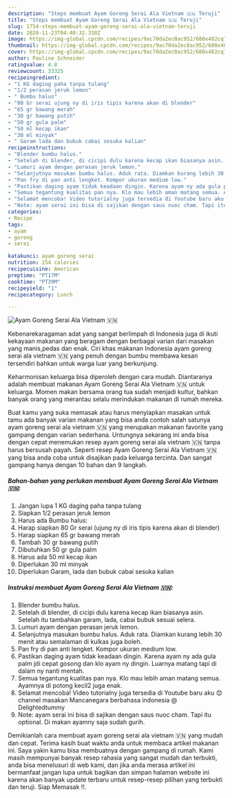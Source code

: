 ```yaml
---
description: "Steps membuat Ayam Goreng Serai Ala Vietnam 🇻🇳 Teruji"
title: "Steps membuat Ayam Goreng Serai Ala Vietnam 🇻🇳 Teruji"
slug: 1754-steps-membuat-ayam-goreng-serai-ala-vietnam-teruji
date: 2020-11-23T04:40:32.338Z
image: https://img-global.cpcdn.com/recipes/9ac70da2ec0ac952/680x482cq70/ayam-goreng-serai-ala-vietnam-🇻🇳-foto-resep-utama.jpg
thumbnail: https://img-global.cpcdn.com/recipes/9ac70da2ec0ac952/680x482cq70/ayam-goreng-serai-ala-vietnam-🇻🇳-foto-resep-utama.jpg
cover: https://img-global.cpcdn.com/recipes/9ac70da2ec0ac952/680x482cq70/ayam-goreng-serai-ala-vietnam-🇻🇳-foto-resep-utama.jpg
author: Pauline Schneider
ratingvalue: 4.8
reviewcount: 33325
recipeingredient:
- "1 KG daging paha tanpa tulang"
- "1/2 perasan jeruk lemon"
- " Bumbu halus"
- "80 Gr serai ujung ny di iris tipis karena akan di blender"
- "65 gr bawang merah"
- "30 gr bawang putih"
- "50 gr gula palm"
- "50 ml kecap ikan"
- "30 ml minyak"
- " Garam lada dan bubuk cabai sesuka kalian"
recipeinstructions:
- "Blender bumbu halus."
- "Setelah di blender, di cicipi dulu karena kecap ikan biasanya asin. Setelah itu tambahkan garam, lada, cabai bubuk sesuai selera."
- "Lumuri ayam dengan perasan jeruk lemon."
- "Selanjutnya masukan bumbu halus. Aduk rata. Diamkan kurang lebih 30 menit atau semalaman di kulkas juga boleh."
- "Pan fry di pan anti lengket. Kompor ukuran medium low."
- "Pastikan daging ayam tidak keadaan dingin. Karena ayam ny ada gula palm jdi cepat gosong dan klo ayam ny dingin. Luarnya matang tapi di dalam ny nanti mentah."
- "Semua tegantung kualitas pan nya. Klo mau lebih aman matang semua. Ayamnya di potong kecil2 juga enak."
- "Selamat mencoba! Video tutorialny juga tersedia di Youtube baru aku 😊 channel masakan Mancanegara berbahasa indonesia @ Delightedtummy"
- "Note: ayam serai ini bisa di sajikan dengan saus nuoc cham. Tapi itu optional. Di makan ayamny saja sudah gurih."
categories:
- Recipe
tags:
- ayam
- goreng
- serai

katakunci: ayam goreng serai 
nutrition: 254 calories
recipecuisine: American
preptime: "PT17M"
cooktime: "PT39M"
recipeyield: "1"
recipecategory: Lunch

---
```



![Ayam Goreng Serai Ala Vietnam 🇻🇳](https://img-global.cpcdn.com/recipes/9ac70da2ec0ac952/680x482cq70/ayam-goreng-serai-ala-vietnam-🇻🇳-foto-resep-utama.jpg)

Kebenarekaragaman adat yang sangat berlimpah di Indonesia juga di ikuti kekayaan makanan yang beragam dengan berbagai varian dari masakan yang manis,pedas dan enak. Ciri khas makanan Indonesia ayam goreng serai ala vietnam 🇻🇳 yang penuh dengan bumbu membawa kesan tersendiri bahkan untuk warga luar yang berkunjung.




Keharmonisan keluarga bisa diperoleh dengan cara mudah. Diantaranya adalah membuat makanan Ayam Goreng Serai Ala Vietnam 🇻🇳 untuk keluarga. Momen makan bersama orang tua sudah menjadi kultur, bahkan banyak orang yang merantau selalu merindukan makanan di rumah mereka.

Buat kamu yang suka memasak atau harus menyiapkan masakan untuk tamu ada banyak varian makanan yang bisa anda contoh salah satunya ayam goreng serai ala vietnam 🇻🇳 yang merupakan makanan favorite yang gampang dengan varian sederhana. Untungnya sekarang ini anda bisa dengan cepat menemukan resep ayam goreng serai ala vietnam 🇻🇳 tanpa harus bersusah payah.
Seperti resep Ayam Goreng Serai Ala Vietnam 🇻🇳 yang bisa anda coba untuk disajikan pada keluarga tercinta. Dan sangat gampang hanya dengan 10 bahan dan 9 langkah.


<!--inarticleads1-->

##### Bahan-bahan yang perlukan membuat Ayam Goreng Serai Ala Vietnam 🇻🇳:

1. Jangan lupa 1 KG daging paha tanpa tulang
1. Siapkan 1/2 perasan jeruk lemon
1. Harus ada  Bumbu halus:
1. Harap siapkan 80 Gr serai (ujung ny di iris tipis karena akan di blender)
1. Harap siapkan 65 gr bawang merah
1. Tambah 30 gr bawang putih
1. Dibutuhkan 50 gr gula palm
1. Harus ada 50 ml kecap ikan
1. Diperlukan 30 ml minyak
1. Diperlukan  Garam, lada dan bubuk cabai sesuka kalian




<!--inarticleads2-->

##### Instruksi membuat  Ayam Goreng Serai Ala Vietnam 🇻🇳:

1. Blender bumbu halus.
1. Setelah di blender, di cicipi dulu karena kecap ikan biasanya asin. Setelah itu tambahkan garam, lada, cabai bubuk sesuai selera.
1. Lumuri ayam dengan perasan jeruk lemon.
1. Selanjutnya masukan bumbu halus. Aduk rata. Diamkan kurang lebih 30 menit atau semalaman di kulkas juga boleh.
1. Pan fry di pan anti lengket. Kompor ukuran medium low.
1. Pastikan daging ayam tidak keadaan dingin. Karena ayam ny ada gula palm jdi cepat gosong dan klo ayam ny dingin. Luarnya matang tapi di dalam ny nanti mentah.
1. Semua tegantung kualitas pan nya. Klo mau lebih aman matang semua. Ayamnya di potong kecil2 juga enak.
1. Selamat mencoba! Video tutorialny juga tersedia di Youtube baru aku 😊 channel masakan Mancanegara berbahasa indonesia @ Delightedtummy
1. Note: ayam serai ini bisa di sajikan dengan saus nuoc cham. Tapi itu optional. Di makan ayamny saja sudah gurih.




Demikianlah cara membuat ayam goreng serai ala vietnam 🇻🇳 yang mudah dan cepat. Terima kasih buat waktu anda untuk membaca artikel makanan ini. Saya yakin kamu bisa membuatnya dengan gampang di rumah. Kami masih mempunyai banyak resep rahasia yang sangat mudah dan terbukti, anda bisa menelusuri di web kami, dan jika anda merasa artikel ini bermanfaat jangan lupa untuk bagikan dan simpan halaman website ini karena akan banyak update terbaru untuk resep-resep pilihan yang terbukti dan teruji. Siap Memasak !!. 
